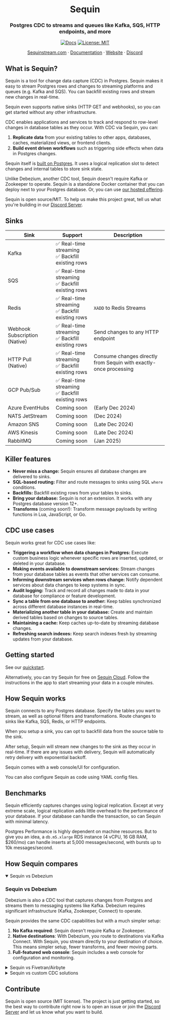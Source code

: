 <div align="center">

# Sequin

### Postgres CDC to streams and queues like Kafka, SQS, HTTP endpoints, and more

[![Docs](https://img.shields.io/badge/docs-sequinstream.com%2Fdocs-blue)](https://sequinstream.com/docs) [![License: MIT](https://img.shields.io/badge/License-MIT-purple.svg)](https://opensource.org/licenses/MIT)

<p align="center">
  <a href="https://console.sequinstream.com">Sequinstream.com</a>
  ·
  <a href="https://sequinstream.com/docs">Documentation</a>
  ·
  <a href="https://sequinstream.com">Website</a>
  ·
  <a href="https://discord.gg/BV8wFXvNtY">Discord</a>
</p>

</div>

## What is Sequin?

Sequin is a tool for change data capture (CDC) in Postgres. Sequin makes it easy to stream Postgres rows and changes to streaming platforms and queues (e.g. Kafka and SQS). You can backfill existing rows and stream new changes in real-time.

Sequin even supports native sinks (HTTP GET and webhooks), so you can get started without any other infrastructure.

CDC enables applications and services to track and respond to row-level changes in database tables as they occur. With CDC via Sequin, you can:

1. **Replicate data** from your existing tables to other apps, databases, caches, materialized views, or frontend clients.
2. **Build event driven workflows** such as triggering side effects when data in Postgres changes.

Sequin itself is [built on Postgres](https://sequinstream.com/docs/how-sequin-works). It uses a logical replication slot to detect changes and internal tables to store sink state.

Unlike Debezium, another CDC tool, Sequin doesn't require Kafka or Zookeeper to operate. Sequin is a standalone Docker container that you can deploy next to your Postgres database. Or, you can use [our hosted offering](https://sequinstream.com).

Sequin is open source/MIT. To help us make this project great, tell us what you're building in our [Discord Server](https://discord.gg/BV8wFXvNtY).

## Sinks

| Sink | Support | Description |
|-------------|---------|-------------|
| Kafka | ✅ Real-time streaming<br />✅ Backfill existing rows | |
| SQS | ✅ Real-time streaming<br />✅ Backfill existing rows | |
| Redis | ✅ Real-time streaming<br />✅ Backfill existing rows | `XADD` to Redis Streams |
| Webhook Subscription (Native) | ✅ Real-time streaming<br />✅ Backfill existing rows | Send changes to any HTTP endpoint |
| HTTP Pull (Native) | ✅ Real-time streaming<br />✅ Backfill existing rows | Consume changes directly from Sequin with exactly-once processing |
| GCP Pub/Sub | ✅ Real-time streaming<br />✅ Backfill existing rows | |
| Azure EventHubs | Coming soon | (Early Dec 2024) |
| NATS JetStream | Coming soon | (Dec 2024) |
| Amazon SNS | Coming soon | (Late Dec 2024) |
| AWS Kinesis | Coming soon | (Late Dec 2024) |
| RabbitMQ | Coming soon | (Jan 2025) |

## Killer features

- **Never miss a change:** Sequin ensures all database changes are delivered to sinks.
- **SQL-based routing:** Filter and route messages to sinks using SQL `where` conditions.
- **Backfills:** Backfill existing rows from your tables to sinks.
- **Bring your database:** Sequin is not an extension. It works with any Postgres database version 12\+.
- **Transforms** \(coming soon\!\): Transform message payloads by writing functions in Lua, JavaScript, or Go.

## CDC use cases

Sequin works great for CDC use cases like:

- **Triggering a workflow when data changes in Postgres:** Execute custom business logic whenever specific rows are inserted, updated, or deleted in your database.
- **Making events available to downstream services:** Stream changes from your database tables as events that other services can consume.
- **Informing downstream services when rows change:** Notify dependent services about data changes to keep systems in sync.
- **Audit logging:** Track and record all changes made to data in your database for compliance or feature development.
- **Sync a table from one database to another:** Keep tables synchronized across different database instances in real-time.
- **Materializing another table in your database:** Create and maintain derived tables based on changes to source tables.
- **Maintaining a cache:** Keep caches up-to-date by streaming database changes.
- **Refreshing search indexes:** Keep search indexes fresh by streaming updates from your database.

## Getting started

See our [quickstart](https://sequinstream.com/docs/quickstart/setup).

Alternatively, you can try Sequin for free on [Sequin Cloud](https://console.sequinstream.com/register). Follow the instructions in the app to start streaming your data in a couple minutes.

## How Sequin works

Sequin connects to any Postgres database. Specify the tables you want to stream, as well as optional filters and transformations. Route changes to sinks like Kafka, SQS, Redis, or HTTP endpoints.

When you setup a sink, you can opt to backfill data from the source table to the sink.

After setup, Sequin will stream new changes to the sink as they occur in real-time. If there are any issues with delivery, Sequin will automatically retry delivery with exponential backoff.

Sequin comes with a web console/UI for configuration.

You can also configure Sequin as code using YAML config files.

## Benchmarks

Sequin efficiently captures changes using logical replication. Except at very extreme scale, logical replication adds little overhead to the performance of your database. If your database can handle the transaction, so can Sequin with minimal latency.

Postgres Performance is highly dependent on machine resources. But to give you an idea, a `db.m5.xlarge` RDS instance (4 vCPU, 16 GB RAM, $260/mo) can handle inserts at 5,000 messages/second, with bursts up to 10k messages/second.

## How Sequin compares

<details open>

<summary>Sequin vs Debezium</summary>

### Sequin vs Debezium

Debezium is also a CDC tool that captures changes from Postgres and streams them to messaging systems like Kafka. Debezium requires significant infrastructure (Kafka, Zookeeper, Connect) to operate.

Sequin provides the same CDC capabilities but with a much simpler setup:

1. **No Kafka required**: Sequin doesn't require Kafka or Zookeeper.
2. **Native destinations**: With Debezium, you route to destinations via Kafka Connect. With Sequin, you stream directly to your destination of choice. This means simpler setup, fewer transforms, and fewer moving parts.
3. **Full-featured web console**: Sequin includes a web console for configuration and monitoring.

</details>

<details>

<summary>Sequin vs Fivetran/Airbyte</summary>

### Sequin vs Fivetran/Airbyte

Fivetran and Airbyte are ETL tools designed primarily for data warehouse ingestion. They excel at moving data in batch intervals (minutes to hours) to analytical databases.

Sequin is purpose-built for real-time operational use cases. Key differences:

1. **Real-time streaming**: Versus batch intervals.
2. **Focus on operational destinations**: Queues, streams, webhooks, etc. vs data warehouses.
3. **Flexible backfills**: Deployed a bug and need to replay the last 2 hours of data? Sequin makes it easy.

</details>

<details>

<summary>Sequin vs custom CDC solutions</summary>

### Sequin vs custom CDC solutions

Many teams build custom CDC solutions using triggers, LISTEN/NOTIFY, or logical replication. While these can work, they often:

- Lack exactly-once processing guarantees
- Don't scale
- Don't handle backfills well
- Need ongoing maintenance
- Become a burden when the engineer who built it leaves the team

Sequin provides all this functionality out of the box:
- Exactly-once processing
- Seamless backfills
- Automatic retries and error handling
- Simple monitoring and observability
- Zero maintenance of CDC infrastructure

</details>

## Contribute

Sequin is open source (MIT license). The project is just getting started, so the best way to contribute right now is to open an issue or join the [Discord Server](https://discord.gg/BV8wFXvNtY) and let us know what you want to build.

